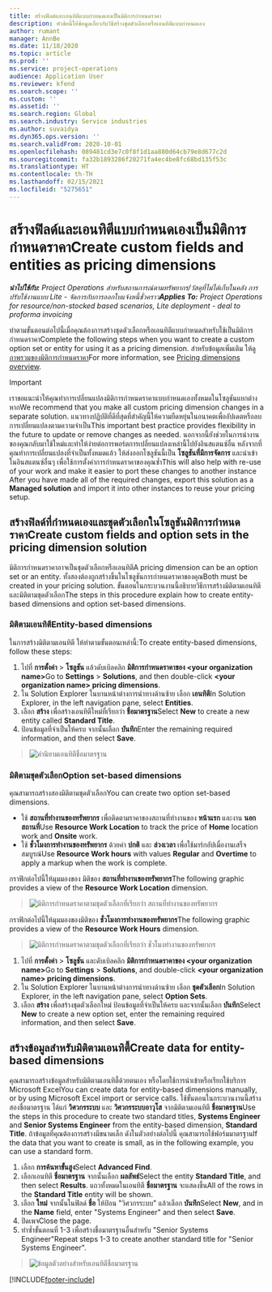```yaml
---
title: สร้างฟิลด์และเอนทิตีแบบกำหนดเองเป็นมิติการกำหนดราคา
description: หัวข้อนี้ให้ข้อมูลเกี่ยวกับวิธีสร้างชุดตัวเลือกหรือเอนทิตีแบบกำหนดเอง
author: rumant
manager: AnnBe
ms.date: 11/18/2020
ms.topic: article
ms.prod: ''
ms.service: project-operations
audience: Application User
ms.reviewer: kfend
ms.search.scope: ''
ms.custom: ''
ms.assetid: ''
ms.search.region: Global
ms.search.industry: Service industries
ms.author: suvaidya
ms.dyn365.ops.version: ''
ms.search.validFrom: 2020-10-01
ms.openlocfilehash: 089481cd3e7c0f8f1d1aa880d64cb79e8d677c2d
ms.sourcegitcommit: fa32b1893286f20271fa4ec4be8fc68bd135f53c
ms.translationtype: HT
ms.contentlocale: th-TH
ms.lasthandoff: 02/15/2021
ms.locfileid: "5275651"
---
```

# <a name="create-custom-fields-and-entities-as-pricing-dimensions"></a><span data-ttu-id="fb634-103">สร้างฟิลด์และเอนทิตีแบบกำหนดเองเป็นมิติการกำหนดราคา</span><span class="sxs-lookup"><span data-stu-id="fb634-103">Create custom fields and entities as pricing dimensions</span></span>

<span data-ttu-id="fb634-104">_**นำไปใช้กับ:** Project Operations สำหรับสถานการณ์ตามทรัพยากร/วัสดุที่ไม่ได้เก็บในคลัง การปรับใช้งานแบบ Lite - จัดการกับการออกใบแจ้งหนี้ชั่วคราว_</span><span class="sxs-lookup"><span data-stu-id="fb634-104">_**Applies To:** Project Operations for resource/non-stocked based scenarios, Lite deployment - deal to proforma invoicing_</span></span>

<span data-ttu-id="fb634-105">ทำตามขั้นตอนต่อไปนี้เมื่อคุณต้องการสร้างชุดตัวเลือกหรือเอนทิตีแบบกำหนดสำหรับใช้เป็นมิติการกำหนดราคา</span><span class="sxs-lookup"><span data-stu-id="fb634-105">Complete the following steps when you want to create a custom option set or entity for using it as a pricing dimension.</span></span> <span data-ttu-id="fb634-106">สำหรับข้อมูลเพิ่มเติม ให้ดู [ภาพรวมของมิติการกำหนดราคา](pricing-dimensions-overview.md)</span><span class="sxs-lookup"><span data-stu-id="fb634-106">For more information, see [Pricing dimensions overview](pricing-dimensions-overview.md).</span></span>  

> [!IMPORTANT]
> <span data-ttu-id="fb634-107">เราขอแนะนำให้คุณทำการเปลี่ยนแปลงมิติการกำหนดราคาแบบกำหนดเองทั้งหมดในโซลูชันแยกต่างหาก</span><span class="sxs-lookup"><span data-stu-id="fb634-107">We recommend that you make all custom pricing dimension changes in a separate solution.</span></span> <span data-ttu-id="fb634-108">แนวทางปฏิบัติที่ดีที่สุดที่สำคัญนี้ให้ความยืดหยุ่นในอนาคตเพื่ออัปเดตหรือลบการเปลี่ยนแปลงตามความจำเป็น</span><span class="sxs-lookup"><span data-stu-id="fb634-108">This important best practice provides flexibility in the future to update or remove changes as needed.</span></span> <span data-ttu-id="fb634-109">นอกจากนี้ยังช่วยในการนำงานของคุณกลับมาใช้ใหม่และทำให้ง่ายต่อการพอร์ตการเปลี่ยนแปลงเหล่านี้ไปยังอินสแตนซ์อื่น หลังจากที่คุณทำการเปลี่ยนแปลงที่จำเป็นทั้งหมดแล้ว ให้ส่งออกโซลูชันนี้เป็น **โซลูชันที่มีการจัดการ** และนำเข้าในอินสแตนซ์อื่นๆ เพื่อใช้การตั้งค่าการกำหนดราคาของคุณซ้ำ</span><span class="sxs-lookup"><span data-stu-id="fb634-109">This will also help with re-use of your work and make it easier to port these changes to another instance After you have made all of the required changes, export this solution as a **Managed solution** and import it into other instances to reuse your pricing setup.</span></span>

  
## <a name="create-custom-fields-and-option-sets-in-the-pricing-dimension-solution"></a><span data-ttu-id="fb634-110">สร้างฟิลด์ที่กำหนดเองและชุดตัวเลือกในโซลูชันมิติการกำหนดราคา</span><span class="sxs-lookup"><span data-stu-id="fb634-110">Create custom fields and option sets in the pricing dimension solution</span></span>

<span data-ttu-id="fb634-111">มิติการกำหนดราคาอาจเป็นชุดตัวเลือกหรือเอนทิตี</span><span class="sxs-lookup"><span data-stu-id="fb634-111">A pricing dimension can be an option set or an entity.</span></span> <span data-ttu-id="fb634-112">ทั้งสองต้องถูกสร้างขึ้นในโซลูชันการกำหนดราคาของคุณ</span><span class="sxs-lookup"><span data-stu-id="fb634-112">Both must be created in your pricing solution.</span></span> <span data-ttu-id="fb634-113">ขั้นตอนในกระบวนงานนี้อธิบายวิธีการสร้างมิติตามเอนทิตีและมิติตามชุดตัวเลือก</span><span class="sxs-lookup"><span data-stu-id="fb634-113">The steps in this procedure explain how to create entity-based dimensions and option set-based dimensions.</span></span>

### <a name="entity-based-dimensions"></a><span data-ttu-id="fb634-114">มิติตามเอนทิตี</span><span class="sxs-lookup"><span data-stu-id="fb634-114">Entity-based dimensions</span></span>
<span data-ttu-id="fb634-115">ในการสร้างมิติตามเอนทิตี ให้ทำตามขั้นตอนเหล่านี้:</span><span class="sxs-lookup"><span data-stu-id="fb634-115">To create entity-based dimensions, follow these steps:</span></span>

1. <span data-ttu-id="fb634-116">ไปที่ **การตั้งค่า** > **โซลูชัน** แล้วดับเบิลคลิก **มิติการกำหนดราคาของ \<your organization name>**</span><span class="sxs-lookup"><span data-stu-id="fb634-116">Go to **Settings** > **Solutions**, and then double-click **\<your organization name> pricing dimensions**.</span></span>
2. <span data-ttu-id="fb634-117">ใน Solution Explorer ในบานหน้าต่างการนำทางด้านซ้าย เลือก **เอนทิตี**</span><span class="sxs-lookup"><span data-stu-id="fb634-117">In Solution Explorer, in the left navigation pane, select **Entities**.</span></span>
3. <span data-ttu-id="fb634-118">เลือก **สร้าง** เพื่อสร้างเอนทิตีใหม่ที่เรียกว่า **ชื่อมาตรฐาน**</span><span class="sxs-lookup"><span data-stu-id="fb634-118">Select **New** to create a new entity called **Standard Title**.</span></span> 
4. <span data-ttu-id="fb634-119">ป้อนข้อมูลที่จำเป็นให้ครบ จากนั้นเลือก **บันทึก**</span><span class="sxs-lookup"><span data-stu-id="fb634-119">Enter the remaining required information, and then select **Save**.</span></span>

> ![คำนิยามเอนทิตีชื่อมาตรฐาน](media/Standard-Title-entity-definition.png)

### <a name="option-set-based-dimensions"></a><span data-ttu-id="fb634-121">มิติตามชุดตัวเลือก</span><span class="sxs-lookup"><span data-stu-id="fb634-121">Option set-based dimensions</span></span> 
<span data-ttu-id="fb634-122">คุณสามารถสร้างสองมิติตามชุดตัวเลือก</span><span class="sxs-lookup"><span data-stu-id="fb634-122">You can create two option set-based dimensions.</span></span> 

- <span data-ttu-id="fb634-123">ใช้ **สถานที่ทำงานของทรัพยากร** เพื่อติดตามราคาของสถานที่ทำงานของ **หน้าแรก** และงาน **นอกสถานที่**</span><span class="sxs-lookup"><span data-stu-id="fb634-123">Use **Resource Work Location** to track the price of **Home** location work and **Onsite** work.</span></span> 
- <span data-ttu-id="fb634-124">ใช้ **ชั่วโมงการทำงานของทรัพยากร** ด้วยค่า **ปกติ** และ **ล่วงเวลา** เพื่อใช้มาร์กอัปเมื่องานเสร็จสมบูรณ์</span><span class="sxs-lookup"><span data-stu-id="fb634-124">Use **Resource Work hours** with values **Regular** and **Overtime** to apply a markup when the work is complete.</span></span>

<span data-ttu-id="fb634-125">กราฟิกต่อไปนี้ให้มุมมองของ มิติของ **สถานที่ทำงานของทรัพยากร**</span><span class="sxs-lookup"><span data-stu-id="fb634-125">The following graphic provides a view of the **Resource Work Location** dimension.</span></span> 

> ![มิติการกำหนดราคาตามชุดตัวเลือกที่เรียกว่า สถานที่ทำงานของทรัพยากร](media/Option-set-PD-called-Resource-Work-Location.png)

<span data-ttu-id="fb634-127">กราฟิกต่อไปนี้ให้มุมมองของมิติของ **ชั่วโมงการทำงานของทรัพยากร**</span><span class="sxs-lookup"><span data-stu-id="fb634-127">The following graphic provides a view of the **Resource Work Hours** dimension.</span></span> 

> ![มิติการกำหนดราคาตามชุดตัวเลือกที่เรียกว่า ชั่วโมงทำงานของทรัพยากร](media/Option-set-PD-called-Resource-Work-Hours.png)

1. <span data-ttu-id="fb634-129">ไปที่ **การตั้งค่า** > **โซลูชัน** และดับเบิลคลิก **มิติการกำหนดราคาของ \<your organization name>**</span><span class="sxs-lookup"><span data-stu-id="fb634-129">Go to **Settings** > **Solutions**, and double-click  **\<your organization name> pricing dimensions**.</span></span> 
2. <span data-ttu-id="fb634-130">ใน Solution Explorer ในบานหน้าต่างการนำทางด้านซ้าย เลือก **ชุดตัวเลือก**</span><span class="sxs-lookup"><span data-stu-id="fb634-130">In Solution Explorer, in the left navigation pane, select  **Option Sets**.</span></span> 
3. <span data-ttu-id="fb634-131">เลือก **สร้าง** เพื่อสร้างชุดตัวเลือกใหม่ ป้อนข้อมูลที่จำเป็นให้ครบ และจากนั้นเลือก **บันทึก**</span><span class="sxs-lookup"><span data-stu-id="fb634-131">Select **New** to create a new option set, enter the remaining required information, and then select **Save**.</span></span>

## <a name="create-data-for-entity-based-dimensions"></a><span data-ttu-id="fb634-132">สร้างข้อมูลสำหรับมิติตามเอนทิตี้</span><span class="sxs-lookup"><span data-stu-id="fb634-132">Create data for entity-based dimensions</span></span>

<span data-ttu-id="fb634-133">คุณสามารถสร้างข้อมูลสำหรับมิติตามเอนทิตี้ด้วยตนเอง หรือโดยใช้การนำเข้าหรือเรียกใช้บริการ Microsoft Excel</span><span class="sxs-lookup"><span data-stu-id="fb634-133">You can create data for entity-based dimensions manually, or by using Microsoft Excel import or service calls.</span></span> <span data-ttu-id="fb634-134">ใช้ขั้นตอนในกระบวนงานนี้สร้างสองชื่อมาตรฐาน ได้แก่ **วิศวกรระบบ** และ **วิศวกรระบบอาวุโส** จากมิติตามเอนทิตี **ชื่อมาตรฐาน**</span><span class="sxs-lookup"><span data-stu-id="fb634-134">Use the steps in this procedure to create two standard titles, **Systems Engineer** and **Senior Systems Engineer** from the entity-based dimension, **Standard Title**.</span></span> <span data-ttu-id="fb634-135">ถ้าข้อมูลที่คุณต้องการสร้างมีขนาดเล็ก ดังในตัวอย่างต่อไปนี้ คุณสามารถใช้ฟอร์มมาตรฐาน</span><span class="sxs-lookup"><span data-stu-id="fb634-135">If the data that you want to create is small, as in the following example, you can use a standard form.</span></span>

1. <span data-ttu-id="fb634-136">เลือก **การค้นหาขั้นสูง**</span><span class="sxs-lookup"><span data-stu-id="fb634-136">Select **Advanced Find**.</span></span>
2. <span data-ttu-id="fb634-137">เลือกเอนทิตี **ชื่อมาตรฐาน** จากนั้นเลือก **ผลลัพธ์**</span><span class="sxs-lookup"><span data-stu-id="fb634-137">Select the entity **Standard Title**, and then select **Results**.</span></span> <span data-ttu-id="fb634-138">แถวทั้งหมดในเอนทิตี **ชื่อมาตรฐาน** จะแสดงขึ้น</span><span class="sxs-lookup"><span data-stu-id="fb634-138">All of the rows in the **Standard Title** entity will be shown.</span></span>
3. <span data-ttu-id="fb634-139">เลือก **ใหม่** จากนั้นในฟิลด์ **ชื่อ** ให้ป้อน "วิศวกรระบบ" แล้วเลือก **บันทึก**</span><span class="sxs-lookup"><span data-stu-id="fb634-139">Select **New**, and in the **Name** field, enter "Systems Engineer" and then select **Save**.</span></span>
4. <span data-ttu-id="fb634-140">ปิดเพจ</span><span class="sxs-lookup"><span data-stu-id="fb634-140">Close the page.</span></span> 
5. <span data-ttu-id="fb634-141">ทำซ้ำขั้นตอนที่ 1-3 เพื่อสร้างชื่อมาตรฐานอื่นสำหรับ "Senior Systems Engineer"</span><span class="sxs-lookup"><span data-stu-id="fb634-141">Repeat steps 1-3 to create another standard title for "Senior Systems Engineer".</span></span>

> ![ข้อมูลตัวอย่างสำหรับเอนทิตีชื่อมาตรฐาน](media/ST-data.png)


[!INCLUDE[footer-include](../includes/footer-banner.md)]